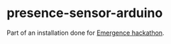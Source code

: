 # presence-sensor-arduino

Part of an installation done for [Emergence hackathon](http://acores.emergencehackathon.com).  

